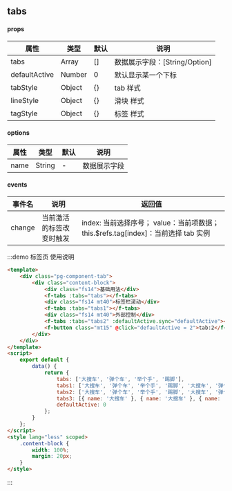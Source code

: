 ## tabs

#### props

| 属性          | 类型   | 默认 | 说明                          |
| ------------- | ------ | ---- | ----------------------------- |
| tabs          | Array  | []   | 数据展示字段：[String/Option] |
| defaultActive | Number | 0    | 默认显示某一个下标            |
| tabStyle      | Object | {}   | tab 样式                      |
| lineStyle     | Object | {}   | 滑块 样式                     |
| tagStyle      | Object | {}   | 标签 样式                     |

#### options

| 属性 | 类型   | 默认 | 说明         |
| ---- | ------ | ---- | ------------ |
| name | String | -    | 数据展示字段 |

#### events

| 事件名 | 说明                     | 返回值                                                                              |
| ------ | ------------------------ | ----------------------------------------------------------------------------------- |
| change | 当前激活的标签改变时触发 | index: 当前选择序号； value：当前项数据； this.\$refs.tag[index]：当前选择 tab 实例 |

:::demo 标签页
使用说明

```html
<template>
    <div class="pg-component-tab">
        <div class="content-block">
            <div class="fs14">基础用法</div>
            <f-tabs :tabs="tabs"></f-tabs>
            <div class="fs14 mt40">标签栏滚动</div>
            <f-tabs :tabs="tabs1"></f-tabs>
            <div class="fs14 mt40">外部控制</div>
            <f-tabs :tabs="tabs2" :defaultActive.sync="defaultActive"></f-tabs>
            <f-button class="mt15" @click="defaultActive = 2">tab:2</f-button>
        </div>
    </div>
</template>
<script>
    export default {
        data() {
            return {
                tabs: ['大搜车', '弹个车', '举个手', '踢脚'],
                tabs1: ['大搜车', '弹个车', '举个手', '踢脚', '大搜车', '弹个车', '举个手', '踢脚'],
                tabs2: ['大搜车', '弹个车', '举个手', '踢脚', '大搜车', '弹个车', '举个手', '踢脚'],
                tabs3: [{ name: '大搜车' }, { name: '大搜车' }, { name: '大搜车' }, { name: '大搜车' }],
                defaultActive: 0
            };
        }
    };
</script>
<style lang="less" scoped>
    .content-block {
        width: 100%;
        margin: 20px;
    }
</style>
```

:::
